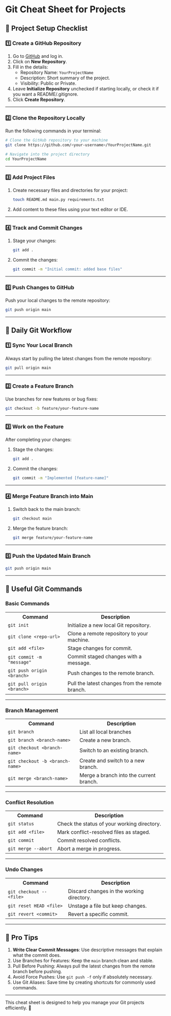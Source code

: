 # Git Cheat Sheet for Projects

## 📌 Project Setup Checklist

### 1️⃣ Create a GitHub Repository

1. Go to [GitHub](https://github.com) and log in.
2. Click on **New Repository**.
3. Fill in the details:
   - Repository Name: `YourProjectName`
   - Description: Short summary of the project.
   - Visibility: Public or Private.
4. Leave **Initialize Repository** unchecked if starting locally, or check it if you want a README/.gitignore.
5. Click **Create Repository**.

---

### 2️⃣ Clone the Repository Locally

Run the following commands in your terminal:
```bash
# Clone the GitHub repository to your machine
git clone https://github.com/<your-username>/YourProjectName.git

# Navigate into the project directory
cd YourProjectName
```

---

### 3️⃣ Add Project Files

1. Create necessary files and directories for your project:
   ```bash
   touch README.md main.py requirements.txt
   ```
2. Add content to these files using your text editor or IDE.

---

### 4️⃣ Track and Commit Changes

1. Stage your changes:
   ```bash
   git add .
   ```
2. Commit the changes:
   ```bash
   git commit -m "Initial commit: added base files"
   ```

---

### 5️⃣ Push Changes to GitHub

Push your local changes to the remote repository:
```bash
git push origin main
```

---

## 📌 Daily Git Workflow

### 1️⃣ Sync Your Local Branch

Always start by pulling the latest changes from the remote repository:
```bash
git pull origin main
```

---

### 2️⃣ Create a Feature Branch

Use branches for new features or bug fixes:
```bash
git checkout -b feature/your-feature-name
```

---

### 3️⃣ Work on the Feature

After completing your changes:

1. Stage the changes:
   ```bash
   git add .
   ```
2. Commit the changes:
   ```bash
   git commit -m "Implemented [feature-name]"
   ```

---

### 4️⃣ Merge Feature Branch into Main

1. Switch back to the main branch:
   ```bash
   git checkout main
   ```
2. Merge the feature branch:
   ```bash
   git merge feature/your-feature-name
   ```

---

### 5️⃣ Push the Updated Main Branch

```bash
git push origin main
```

---

## 📝 Useful Git Commands

### Basic Commands

<table>
    <tr>
        <th>Command</th>
        <th>Description</th>
    </tr>
    <tr>
        <td><code>git init</code></td>
        <td>Initialize a new local Git repository.</td>
    </tr>
    <tr>
        <td><code>git clone &lt;repo-url&gt;</code></td>
        <td>Clone a remote repository to your machine.</td>
    </tr>
    <tr>
        <td><code>git add &lt;file&gt;</code></td>
        <td>Stage changes for commit.</td>
    </tr>
    <tr>
        <td><code>git commit -m "message"</code></td>
        <td>Commit staged changes with a message.</td>
    </tr>
    <tr>
        <td><code>git push origin &lt;branch&gt;</code></td>
        <td>Push changes to the remote branch.</td>
    </tr>
    <tr>
        <td><code>git pull origin &lt;branch&gt;</code></td>
        <td>Pull the latest changes from the remote branch.</td>
    </tr>
</table>

---

### Branch Management

<table>
    <tr>
        <th>Command</th>
        <th>Description</th>
    </tr>
    <tr>
        <td><code>git branch</code></td>
        <td>List all local branches</td>
    </tr>
    <tr>
        <td><code>git branch &lt;branch-name&gt;</code></td>
        <td>Create a new branch.</td>
    </tr>
    <tr>
        <td><code>git checkout &lt;branch-name&gt;</code></td>
        <td>Switch to an existing branch.</td>
    </tr>
    <tr>
        <td><code>git checkout -b &lt;branch-name&gt;</code></td>
        <td>Create and switch to a new branch.</td>
    </tr>
    <tr>
        <td><code>git merge &lt;branch-name&gt;</code></td>
        <td>Merge a branch into the current branch.</td>
    </tr>
</table>

---

### Conflict Resolution

<table>
    <tr>
        <th>Command</th>
        <th>Description</th>
    </tr>
    <tr>
        <td><code>git status</code></td>
        <td>Check the status of your working directory.</td>
    </tr>
    <tr>
        <td><code>git add &lt;file&gt;</code></td>
        <td>Mark conflict-resolved files as staged.</td>
    </tr>
    <tr>
        <td><code>git commit</code></td>
        <td>Commit resolved conflicts.</td>
    </tr>
    <tr>
        <td><code>git merge --abort</code></td>
        <td>Abort a merge in progress.</td>
    </tr>
</table>

---

### Undo Changes

<table>
    <tr>
        <th>Command</th>
        <th>Description</th>
    </tr>
    <tr>
        <td><code>git checkout -- &lt;file&gt;</code></td>
        <td>Discard changes in the working directory.</td>
    </tr>
    <tr>
        <td><code>git reset HEAD &lt;file&gt;</code></td>
        <td>Unstage a file but keep changes.</td>
    </tr>
    <tr>
        <td><code>git revert &lt;commit&gt;</code></td>
        <td>Revert a specific commit.</td>
    </tr>
</table>

---

## 💭 Pro Tips

1. **Write Clear Commit Messages**: Use descriptive messages that explain what the commit does.
2. Use Branches for Features: Keep the `main` branch clean and stable.
3. Pull Before Pushing: Always pull the latest changes from the remote branch before pushing.
4. Avoid Force Pushes: Use `git push -f` only if absolutely necessary.
5. Use Git Aliases: Save time by creating shortcuts for commonly used commands.

---

This cheat sheet is designed to help you manage your Git projects efficiently. 🚀